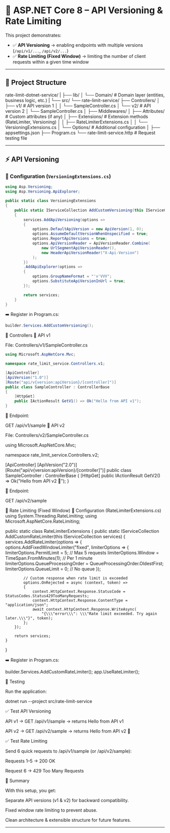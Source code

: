 # 🚀 ASP.NET Core 8 – API Versioning & Rate Limiting

This project demonstrates:

- ✅ **API Versioning** → enabling endpoints with multiple versions (`/api/v1/...`, `/api/v2/...`)
- ✅ **Rate Limiting (Fixed Window)** → limiting the number of client requests within a given time window

---

## 📂 Project Structure

rate-limit-dotnet-service/
|
├── lib/
│ └── Domain/ # Domain layer (entities, business logic, etc.)
|
└── src/
└── rate-limit-service/
├── Controllers/
│ ├── v1/ # API version 1
│ │ └── SampleController.cs
│ └── v2/ # API version 2
│ └── SampleController.cs
│
├── Middlewares/
│ ├── Attributes/ # Custom attributes (if any)
│ ├── Extensions/ # Extension methods (RateLimiter, Versioning)
│ │ ├── RateLimiterExtensions.cs
│ │ └── VersioningExtensions.cs
│ └── Options/ # Additional configuration
│
├── appsettings.json
├── Program.cs
└── rate-limit-service.http # Request testing file


---

## ⚡ API Versioning

### 🔧 Configuration (`VersioningExtensions.cs`)

```csharp
using Asp.Versioning;
using Asp.Versioning.ApiExplorer;

public static class VersioningExtensions
{
    public static IServiceCollection AddCustomVersioning(this IServiceCollection services)
    {
        services.AddApiVersioning(options =>
        {
            options.DefaultApiVersion = new ApiVersion(1, 0);
            options.AssumeDefaultVersionWhenUnspecified = true;
            options.ReportApiVersions = true;
            options.ApiVersionReader = ApiVersionReader.Combine(
                new UrlSegmentApiVersionReader(),
                new HeaderApiVersionReader("X-Api-Version")
            );
        })
        .AddApiExplorer(options =>
        {
            options.GroupNameFormat = "'v'VVV";
            options.SubstituteApiVersionInUrl = true;
        });

        return services;
    }
}
```

➡️ Register in Program.cs:
```csharp
builder.Services.AddCustomVersioning();
```

📡 Controllers
🔹 API v1

File: Controllers/v1/SampleController.cs
```csharp
using Microsoft.AspNetCore.Mvc;

namespace rate_limit_service.Controllers.v1;

[ApiController]
[ApiVersion("1.0")]
[Route("api/v{version:apiVersion}/[controller]")]
public class SampleController : ControllerBase
{
    [HttpGet]
    public IActionResult GetV1() => Ok("Hello from API v1");
}

```
📌 Endpoint:

GET /api/v1/sample
🔹 API v2

File: Controllers/v2/SampleController.cs

using Microsoft.AspNetCore.Mvc;

namespace rate_limit_service.Controllers.v2;

[ApiController]
[ApiVersion("2.0")]
[Route("api/v{version:apiVersion}/[controller]")]
public class SampleController : ControllerBase
{
    [HttpGet]
    public IActionResult GetV2() => Ok("Hello from API v2 🚀");
}


📌 Endpoint:

GET /api/v2/sample

🚦 Rate Limiting (Fixed Window)
🔧 Configuration (RateLimiterExtensions.cs)
using System.Threading.RateLimiting;
using Microsoft.AspNetCore.RateLimiting;

public static class RateLimiterExtensions
{
    public static IServiceCollection AddCustomRateLimiter(this IServiceCollection services)
    {
        services.AddRateLimiter(options =>
        {
            options.AddFixedWindowLimiter("fixed", limiterOptions =>
            {
                limiterOptions.PermitLimit = 5;                     // Max 5 requests
                limiterOptions.Window = TimeSpan.FromMinutes(1);    // Per 1 minute
                limiterOptions.QueueProcessingOrder = QueueProcessingOrder.OldestFirst;
                limiterOptions.QueueLimit = 0;                      // No queue
            });

            // Custom response when rate limit is exceeded
            options.OnRejected = async (context, token) =>
            {
                context.HttpContext.Response.StatusCode = StatusCodes.Status429TooManyRequests;
                context.HttpContext.Response.ContentType = "application/json";
                await context.HttpContext.Response.WriteAsync(
                    "{\\\"error\\\": \\\"Rate limit exceeded. Try again later.\\\"}", token);
            };
        });

        return services;
    }
}


➡️ Register in Program.cs:

builder.Services.AddCustomRateLimiter();
app.UseRateLimiter();

🧪 Testing

Run the application:

dotnet run --project src/rate-limit-service

✅ Test API Versioning

API v1 → GET /api/v1/sample → returns Hello from API v1

API v2 → GET /api/v2/sample → returns Hello from API v2 🚀

✅ Test Rate Limiting

Send 6 quick requests to /api/v1/sample (or /api/v2/sample):

Requests 1–5 → 200 OK

Request 6 → 429 Too Many Requests

📖 Summary

With this setup, you get:

Separate API versions (v1 & v2) for backward compatibility.

Fixed window rate limiting to prevent abuse.

Clean architecture & extensible structure for future features.


---


